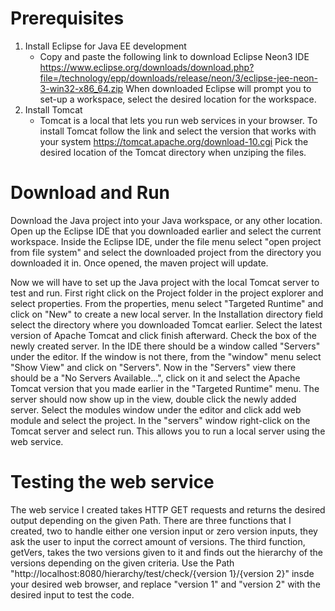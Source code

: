 # Prerequisites
1. Install Eclipse for Java EE development
    * Copy and paste the following link to download Eclipse Neon3 IDE https://www.eclipse.org/downloads/download.php?file=/technology/epp/downloads/release/neon/3/eclipse-jee-neon-3-win32-x86_64.zip
    When downloaded Eclipse will prompt you to set-up a workspace, select the desired location for the workspace.
2. Install Tomcat
    * Tomcat is a local that lets you run web services in your browser. To install Tomcat follow the link and select the version that works with your system https://tomcat.apache.org/download-10.cgi
    Pick the desired location of the Tomcat directory when unziping the files.

# Download and Run
Download the Java project into your Java workspace, or any other location. 
Open up the Eclipse IDE that you downloaded earlier and select the current workspace. 
Inside the Eclipse IDE, under the file menu select "open project from file system" and select the downloaded project from the directory you downloaded it in.
Once opened, the maven project will update. 

Now we will have to set up the Java project with the local Tomcat server to test and run. First right click on the Project folder in the project explorer and select properties. From the properties, menu select "Targeted Runtime" and click on "New" to create a new local server. In the Installation directory field select the directory where you downloaded Tomcat earlier. Select the latest version of Apache Tomcat and click finish afterward. Check the box of the newly created server. In the IDE there should be a window called "Servers" under the editor. If the window is not there, from the "window" menu select "Show View" and click on "Servers". Now in the "Servers" view there should be a "No Servers Available...", click on it and select the Apache Tomcat version that you made earlier in the "Targeted Runtime" menu. The server should now show up in the view, double click the newly added server. Select the modules window under the editor and click add web module and select the project.
In the "servers" window right-click on the Tomcat server and select run. This allows you to run a local server using the web service.

# Testing the web service
The web service I created takes HTTP GET requests and returns the desired output depending on the given Path. There are three functions that I created, two to handle either one version input or zero version inputs, they ask the user to input the correct amount of versions. The third function, getVers, takes the two versions given to it and finds out the hierarchy of the versions depending on the given criteria.
Use the Path "http://localhost:8080/hierarchy/test/check/{version 1}/{version 2}" insde your desired web browser, and replace "version 1" and "version 2" with the desired input to test the code.
